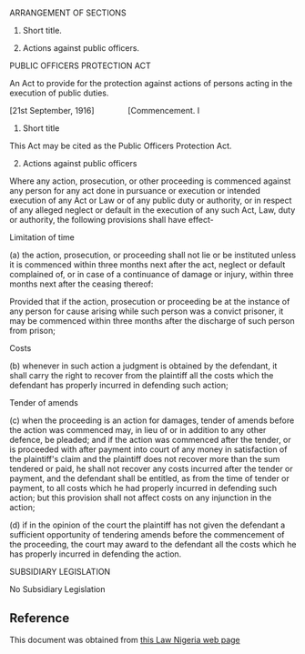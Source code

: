 # 

ARRANGEMENT OF SECTIONS

1. Short title.

2. Actions against public officers.

PUBLIC OFFICERS PROTECTION ACT

An Act to provide for the protection against actions of persons acting in the execution of public duties.

[21st September, 1916]               [Commencement. I

1. Short title

This Act may be cited as the Public Officers Protection Act.

2. Actions against public officers

Where any action, prosecution, or other proceeding is commenced against any person for any act done in pursuance or execution or intended execution of any Act or Law or of any public duty or authority, or in respect of any alleged neglect or default in the execution of any such Act, Law, duty or authority, the following provisions shall have effect-

Limitation of time

(a) the action, prosecution, or proceeding shall not lie or be instituted unless it is commenced within three months next after the act, neglect or default complained of, or in case of a continuance of damage or injury, within three months next after the ceasing thereof:

Provided that if the action, prosecution or proceeding be at the instance of any person for cause arising while such person was a convict prisoner, it may be commenced within three months after the discharge of such person from prison;

Costs

(b) whenever in such action a judgment is obtained by the defendant, it shall carry the right to recover from the plaintiff all the costs which the defendant has properly incurred in defending such action;

Tender of amends

(c) when the proceeding is an action for damages, tender of amends before the action was commenced may, in lieu of or in addition to any other defence, be pleaded; and if the action was commenced after the tender, or is proceeded with after payment into court of any money in satisfaction of the plaintiff's claim and the plaintiff does not recover more than the sum tendered or paid, he shall not recover any costs incurred after the tender or payment, and the defendant shall be entitled, as from the time of tender or payment, to all costs which he had properly incurred in defending such action; but this provision shall not affect costs on any injunction in the action;

(d) if in the opinion of the court the plaintiff has not given the defendant a sufficient opportunity of tendering amends before the commencement of the proceeding, the court may award to the defendant all the costs which he has properly incurred in defending the action.

SUBSIDIARY LEGISLATION

No Subsidiary Legislation

## Reference

This document was obtained from [this Law Nigeria web page](http://www.lawnigeria.com/LFN/P/Public-Officers-Protection-Act.php)

